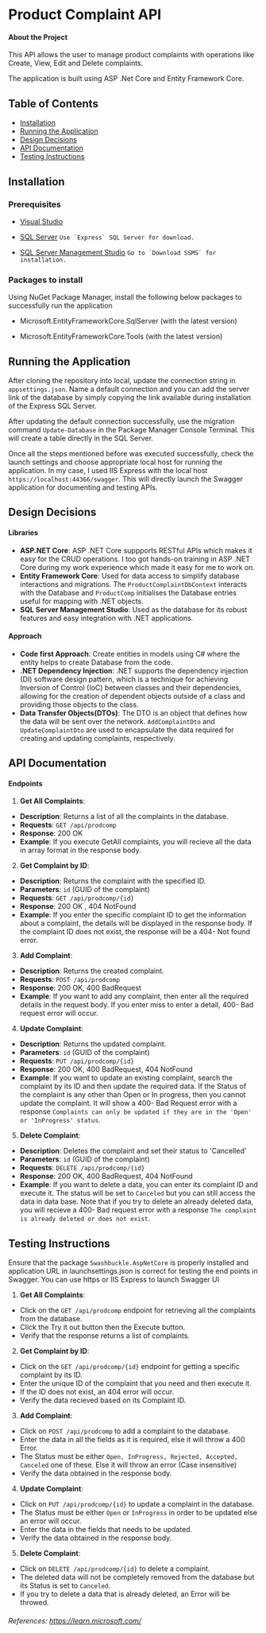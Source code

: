 # Product Complaint API
#### About the Project
This API allows the user to manage product complaints with operations like Create, View, Edit and Delete complaints.

The application is built using ASP .Net Core and Entity Framework Core.

## Table of Contents

- [Installation](#installation)
- [Running the Application](#running-the-application)
- [Design Decisions](#design-decisions)
- [API Documentation](#api-documentation)
- [Testing Instructions](#testing-instructions)


## Installation

### Prerequisites

- [Visual Studio](https://visualstudio.microsoft.com/)

- [SQL Server](https://www.microsoft.com/en-us/sql-server/sql-server-downloads) ``Use `Express` SQL Server for download.``

- [SQL Server Management Studio](https://learn.microsoft.com/en-in/sql/ssms/download-sql-server-management-studio-ssms?view=sql-server-ver16) ``Go to `Download SSMS` for installation.``

### Packages to install

Using NuGet Package Manager, install the following below packages to successfully run the application

- Microsoft.EntityFrameworkCore.SqlServer (with the latest version)

- Microsoft.EntityFrameworkCore.Tools (with the latest version)

## Running the Application

After cloning the repository into local, update the connection string in ``appsettings.json``. Name a default connection and you can add the server link of the database by simply copying the link available during installation of the Express SQL Server. 

After updating the default connection successfully, use the migration command ``Update-Database`` in the Package Manager Console Terminal. This will create a table directly in the SQL Server.

Once all the steps mentioned before was executed successfully, check the launch settings and choose appropriate local host for running the application. In my case, I used IIS Express with the local host ``https://localhost:44366/swagger``. This will directly launch the Swagger application for documenting and testing APIs. 

## Design Decisions

#### Libraries

- **ASP.NET Core**: ASP .NET Core suppports RESTful APIs which makes it easy for the CRUD operations. I too got hands-on training in ASP .NET Core during my work experience which made it easy for me to work on. 
- **Entity Framework Core**: Used for data access to simplify database interactions and migrations. The ``ProductComplaintDbContext`` interacts with the Database and ``ProductComp`` initialises the Database entries useful for mapping with .NET objects.
- **SQL Server Management Studio**: Used as the database for its robust features and easy integration with .NET applications.

#### Approach

- **Code first Approach**: Create entities in models using C# where the entity helps to create Database from the code.
- **.NET Dependency Injection**: .NET supports the dependency injection (DI) software design pattern, which is a technique for achieving Inversion of Control (IoC) between classes and their dependencies, allowing for the creation of dependent objects outside of a class and providing those objects to the class. 
- **Data Transfer Objects(DTOs)**: The DTO is an object that defines how the data will be sent over the network. ``AddComplaintDto`` and ``UpdateComplaintDto`` are used to encapsulate the data required for creating and updating complaints, respectively.

## API Documentation

#### Endpoints

1. **Get All Complaints**: 
 
  - **Description**: Returns a list of all the complaints in the database.
  - **Requests**: `GET /api/prodcomp`
  - **Response**: 200 OK
  - **Example**: If you execute GetAll complaints, you will recieve all the data in array format in the response body.


2. **Get Complaint by ID**:
 
  - **Description**: Returns the complaint with the specified ID.
  - **Parameters**: `id` (GUID of the complaint)
  - **Requests**: `GET /api/prodcomp/{id}`
  - **Response**: 200 OK , 404 NotFound
  - **Example**: If you enter the specific complaint ID to get the information about a complaint, the details will be displayed in the response body. If the complaint ID does not exist, the response will be a 404- Not found error.
    

3. **Add Complaint**:

  - **Description**: Returns the created complaint.
  - **Requests**:  `POST /api/prodcomp`
  - **Response**: 200 OK, 400 BadRequest
  - **Example**: If you want to add any complaint, then enter all the required details in the request body. If you enter miss to enter a detail, 400- Bad request error will occur.


4. **Update Complaint**:
 
  - **Description**: Returns the updated complaint.
  - **Parameters**: `id` (GUID of the complaint)
  - **Requests**: `PUT /api/prodcomp/{id}`
  - **Response**: 200 OK, 400 BadRequest, 404 NotFound
  - **Example**: If you want to update an existing complaint, search the complaint by its ID and then update the required data. If the Status of the complaint is any other than Open or In progress, then you cannot update the complaint. It will show a 400- Bad Request error with a response `Complaints can only be updated if they are in the 'Open' or 'InProgress' status`.


5. **Delete Complaint**:
 
  - **Description**: Deletes the complaint and set their status to 'Cancelled' 
  - **Parameters**: `id` (GUID of the complaint)
  - **Requests**: `DELETE /api/prodcomp/{id}`
  - **Response**: 200 OK, 400 BadRequest, 404 NotFound
  - **Example**: If you want to delete a data, you can enter its complaint ID and execute it. The status will be set to `Canceled` but you can still access the data in data base. Note that if you try to delete an already deleted data, you will recieve a 400- Bad request error with a response `The complaint is already deleted or does not exist`.

## Testing Instructions

Ensure that the package `Swashbuckle.AspNetCore` is properly installed and application URL in launchsettings.json is correct for testing the end points in Swagger. You can use https or IIS Express to launch Swagger UI

1. **Get All Complaints**:
  - Click on the `GET /api/prodcomp` endpoint for retrieving all the complaints from the database. 
  - Click the Try it out button then the Execute button.
  - Verify that the response returns a list of complaints.

2. **Get Complaint by ID**:
  - Click on the `GET /api/prodcomp/{id}` endpoint for getting a specific complaint by its ID.
  - Enter the unique ID of the complaint that you need and then execute it.
  - If the ID does not exist, an 404 error will occur.
  - Verify the data recieved based on its Complaint ID.

3. **Add Complaint**:
  - Click on `POST /api/prodcomp` to add a complaint to the database.
  - Enter the data in all the fields as it is required, else it will throw a 400 Error.
  - The Status must be either `Open, InProgress, Rejected, Accepted, Canceled` one of these. Else it will throw an error (Case insensitive)
  - Verify the data obtained in the response body.

4. **Update Complaint**:
  - Click on `PUT /api/prodcomp/{id}` to update a complaint in the database.
  - The Status must be either `Open` or `InProgress` in order to be updated else an error will occur.
  - Enter the data in the fields that needs to be updated.  
  - Verify the data obtained in the response body.

5. **Delete Complaint**:
  - Click on `DELETE /api/prodcomp/{id}` to delete a complaint.
  - The deleted data will not be completely removed from the database but its Status is set to `Canceled`.
  - If you try to delete a data that is already deleted, an Error will be throwed.  


###### References: https://learn.microsoft.com/ 




